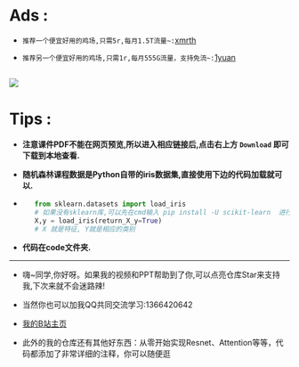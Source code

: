 # Ads :

- `推荐一个便宜好用的鸡场,只需5r,每月1.5T流量~:`[xmrth](https://xmrth.vip/auth/register?code=LMxJ)

- `推荐另一个便宜好用的鸡场,只需1r,每月555G流量，支持免流~:`[1yuan](https://1yuan.live/auth/register?code=p5Uj)

![](https://www.google.com/imgres?imgurl=http%3A%2F%2Ftva3.sinaimg.cn%2Flarge%2Fbf976b12gy1glo9r9sgcpg205q03nwep.gif&imgrefurl=https%3A%2F%2Ffabiaoqing.com%2Fbiaoqing%2Fdetail%2Fid%2F656852.html&tbnid=eYteorOvR7jSPM&vet=12ahUKEwilzYzn6oH6AhWDKbcAHfyKDw4QMygDegUIARDpAQ..i&docid=reoc6W_6E-3MFM&w=206&h=131&q=%E6%87%82%E5%BE%97%E9%83%BD%E6%87%82&ved=2ahUKEwilzYzn6oH6AhWDKbcAHfyKDw4QMygDegUIARDpAQ)
----

# Tips :

- **注意课件PDF不能在网页预览,所以进入相应链接后,点击右上方 `Download` 即可下载到本地查看.**

- **随机森林课程数据是Python自带的iris数据集,直接使用下边的代码加载就可以.**
- 
    ```python
       from sklearn.datasets import load_iris
       # 如果没有sklearn库,可以先在cmd输入 pip install -U scikit-learn  进行安装
       X,y = load_iris(return_X_y=True)
       # X 就是特征, Y就是相应的类别
    ```
- **代码在code文件夹.**
 
- ----
- 嗨~同学,你好呀。如果我的视频和PPT帮助到了你,可以点亮仓库Star来支持我,下次来就不会迷路辣!

- 当然你也可以加我QQ共同交流学习:1366420642


- [我的B站主页](https://space.bilibili.com/294132471)

- 此外的我的仓库还有其他好东西：从零开始实现Resnet、Attention等等，代码都添加了非常详细的注释，你可以随便逛

